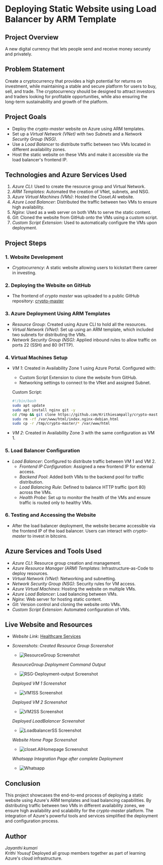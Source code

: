 # Deploying Static Website using Load Balancer by ARM Template

## Project Overview

A new digital currency that lets people send and receive money securely and privately.

## Problem Statement

Create a cryptocurrency that provides a high potential for returns on investment, while maintaining a stable and secure platform for users to buy, sell, and trade. The cryptocurrency should be designed to attract investors and traders looking for profitable opportunities, while also ensuring the long-term sustainability and growth of the platform.
## Project Goals

- Deploy the *crypto-master* website on Azure using ARM templates.
- Set up a *Virtual Network (VNet)* with two *Subnets* and a *Network Security Group (NSG)*.
- Use a *Load Balancer* to distribute traffic between two VMs located in different availability zones.
- Host the static website on these VMs and make it accessible via the load balancer's frontend IP.

## Technologies and Azure Services Used

1. *Azure CLI*: Used to create the resource group and Virtual Network.
2. *ARM Templates*: Automated the creation of VNet, subnets, and NSG.
3. *Azure Virtual Machines (VMs)*: Hosted the Closet.AI website.
4. *Azure Load Balancer*: Distributed the traffic between two VMs to ensure high availability.
5. *Nginx*: Used as a web server on both VMs to serve the static content.
6. *Git*: Cloned the website from GitHub onto the VMs using a custom script.
7. *Custom Script Extension*: Used to automatically configure the VMs upon deployment.

## Project Steps

### 1. Website Development
- *Cryptocurrency*: A static website allowing users to kickstart there career in investing.
### 2. Deploying the Website on GitHub
- The frontend of *crypto master* was uploaded to a public GitHub repository: [crypto-master](https://github.com/Krithiesampally/crypto-master.git)

### 3. Azure Deployment Using ARM Templates
- *Resource Group*: Created using Azure CLI to hold all the resources.
- *Virtual Network (VNet)*: Set up using an ARM template, which included two subnets for distributing the VMs.
- *Network Security Group (NSG)*: Applied inbound rules to allow traffic on ports 22 (SSH) and 80 (HTTP).
  
### 4. Virtual Machines Setup
- *VM 1*: Created in Availability Zone 1 using Azure Portal. Configured with:
  - Custom Script Extension to clone the website from GitHub.
  - Networking settings to connect to the VNet and assigned Subnet.
  
  Custom Script:
  ```bash
  #!/bin/bash
  sudo apt update
  sudo apt install nginx git -y
  cd /tmp && git clone https://github.com/Krithiesampally/crypto-master.git crypto-master
  sudo rm -rf /var/www/html/index.nginx-debian.html
  sudo cp -r /tmp/crypto-master/* /var/www/html
  ```
  
  

- *VM 2*: Created in Availability Zone 3 with the same configuration as VM 1.

### 5. Load Balancer Configuration
- *Load Balancer*: Configured to distribute traffic between VM 1 and VM 2.
  - *Frontend IP Configuration*: Assigned a new frontend IP for external access.
  - *Backend Pool*: Added both VMs to the backend pool for traffic distribution.
  - *Load Balancing Rule*: Defined to balance HTTP traffic (port 80) across the VMs.
  - *Health Probe*: Set up to monitor the health of the VMs and ensure traffic is routed only to healthy VMs.

### 6. Testing and Accessing the Website
- After the load balancer deployment, the website became accessible via the frontend IP of the load balancer. Users can interact with *crypto-master* to invest in bitcoins.


## Azure Services and Tools Used

- *Azure CLI*: Resource group creation and management.
- *Azure Resource Manager (ARM) Templates*: Infrastructure-as-Code to deploy resources.
- *Virtual Network (VNet)*: Networking and subnetting.
- *Network Security Group (NSG)*: Security rules for VM access.
- *Azure Virtual Machines*: Hosting the website on multiple VMs.
- *Azure Load Balancer*: Load balancing between VMs.
- *Nginx*: Web server for hosting static content.
- *Git*: Version control and cloning the website onto VMs.
- *Custom Script Extension*: Automated configuration of VMs.

## Live Website and Resources

- *Website Link*: [Healthcare Services](https://github.com/Indhu2024/Website.git)
  
- *Screenshots*:
  *Created Resource Group Screenshot*
  - ![ResourceGroup Screenshot](ProjectScreenshots/ResourceGroupSS.png)
    
  *ResourceGroup Deployment Command Output*
  - ![RSG-Deployment-output Screenshot](ProjectScreenshots/RSG-Deployment-output.png)
 
   *Deployed VM 1 Screenshot*
  - ![VM1SS Screenshot](./ProjectScreenshots/VM1SS.png)

  *Deployed VM 2 Screenshot*
  - ![VM2SS Screenshot](./ProjectScreenshots/VM2SS.png)

  *Deployed LoadBalancer Screenshot*
  - ![LoadbalancerSS Screenshot](./ProjectScreenshots/LoadbalancerSS.png)

  *Website Home Page Screenshot*
  - ![closet.AIHomepage Screenshot](ProjectScreenshots/HomePage.png)

  *Whatsapp Integration  Page after complete Deployment*
  - ![Whatsapp ](ProjectScreenshots/Whatsapp.png)


## Conclusion

This project showcases the end-to-end process of deploying a static website using Azure's ARM templates and load balancing capabilities. By distributing traffic between two VMs in different availability zones, we ensure high availability and scalability for the *crypto-master* platform. The integration of Azure's powerful tools and services simplified the deployment and configuration process.

## Author

*Jayanthi kumari*  
*Krithi*
*Yousuf*
Deployed all group members together as part of learning Azure's cloud infrastructure.
